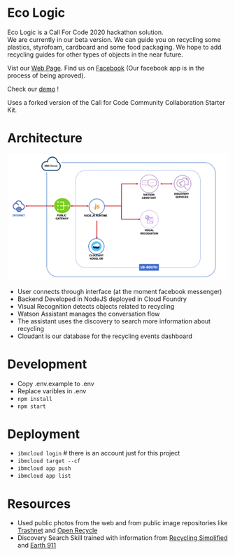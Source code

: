 Eco Logic
========


Eco Logic is a Call For Code 2020 hackathon solution.  
We are currently in our beta version. We can guide you on recycling some plastics, styrofoam, cardboard and some food packaging. We hope to add recycling guides for other types of objects in the near future.

Vist our [Web Page](http://ecologic-2020.mybluemix.net/).
Find us on [Facebook](https://www.facebook.com/Eco-Logic-107364791033184) (Our facebook app is in the process of being aproved).

Check our [demo](public/demo.mp4) !


Uses a forked version of the Call for Code Community Collaboration Starter Kit.

Architecture
===========

![](public/architecture.png)

* User connects through interface (at the moment facebook messenger)
* Backend Developed in NodeJS deployed in Cloud Foundry
* Visual Recognition detects objects related to recycling
* Watson Assistant manages the conversation flow
* The assistant uses the discovery to search more information about recycling
* Cloudant is our database for the recycling events dashboard



Development
===========

* Copy .env.example to .env
* Replace varibles in .env
* `npm install`
* `npm start`


Deployment
==========

* `ibmcloud login` # there is an account just for this project
* `ibmcloud target --cf`
* `ibmcloud app push`
* `ibmcloud app list`

Resources
==========

* Used public photos from the web and from public image repositories like [Trashnet](https://github.com/garythung/trashnet) and [Open Recycle](https://github.com/openrecycle/dataset)
* Discovery Search Skill trained with information from [Recycling Simplified](https://recyclingsimplified.com/) and [Earth 911](https://earth911.com/) 

